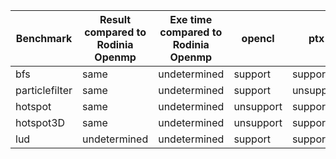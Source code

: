 
| Benchmark  | Result compared to Rodinia Openmp | Exe time compared to Rodinia Openmp | opencl | ptx | spirv | remark |
| ------------- | ------------- | ------------- | ------------- | ------------- | ------------- | ------------- |
| bfs | same  | undetermined | support | support | unsupport | null
| particlefilter | same  | undetermined | support | unsupport | unsupport | null
| hotspot | same  | undetermined | unsupport | support | unsupport | null
| hotspot3D | same  | undetermined | unsupport | support | unsupport | null
| lud | undetermined  | undetermined | support | support | unsupport | null

